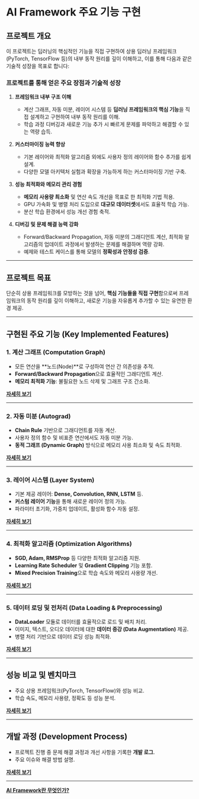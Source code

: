 
# **AI Framework 주요 기능 구현**

## **프로젝트 개요**

이 프로젝트는 딥러닝의 핵심적인 기능을 직접 구현하여 상용 딥러닝 프레임워크(PyTorch, TensorFlow 등)의 내부 동작 원리를 깊이 이해하고, 이를 통해 다음과 같은 기술적 성장을 목표로 합니다:

### **프로젝트를 통해 얻은 주요 장점과 기술적 성장**

1. **프레임워크 내부 구조 이해**
   - 계산 그래프, 자동 미분, 레이어 시스템 등 **딥러닝 프레임워크의 핵심 기능**을 직접 설계하고 구현하여 내부 동작 원리를 이해.
   - 학습 과정 디버깅과 새로운 기능 추가 시 빠르게 문제를 파악하고 해결할 수 있는 역량 습득.

2. **커스터마이징 능력 향상**
   - 기본 레이어와 최적화 알고리즘 외에도 사용자 정의 레이어와 함수 추가를 쉽게 설계.
   - 다양한 모델 아키텍처 실험과 확장을 가능하게 하는 커스터마이징 기반 구축.

3. **성능 최적화와 메모리 관리 경험**
   - **메모리 사용량 최소화** 및 연산 속도 개선을 목표로 한 최적화 기법 적용.
   - GPU 가속화 및 병렬 처리 도입으로 **대규모 데이터셋**에서도 효율적 학습 가능.
   - 분산 학습 환경에서 성능 개선 경험 축적.

4. **디버깅 및 문제 해결 능력 강화**
   - Forward/Backward Propagation, 자동 미분의 그래디언트 계산, 최적화 알고리즘의 업데이트 과정에서 발생하는 문제를 해결하며 역량 강화.
   - 예제와 테스트 케이스를 통해 모델의 **정확성과 안정성 검증**.

---

## **프로젝트 목표**

단순히 상용 프레임워크를 모방하는 것을 넘어, **핵심 기능들을 직접 구현**함으로써 프레임워크의 동작 원리를 깊이 이해하고, 새로운 기능을 자유롭게 추가할 수 있는 유연한 환경 제공.

---

## **구현된 주요 기능 (Key Implemented Features)**

### 1. **계산 그래프 (Computation Graph)**
- 모든 연산을 **노드(Node)**로 구성하여 연산 간 의존성을 추적.
- **Forward/Backward Propagation**으로 효율적인 그래디언트 계산.
- **메모리 최적화 기능**: 불필요한 노드 삭제 및 그래프 구조 간소화.

[**자세히 보기**](#)

---

### 2. **자동 미분 (Autograd)**
- **Chain Rule** 기반으로 그래디언트를 자동 계산.
- 사용자 정의 함수 및 비표준 연산에서도 자동 미분 가능.
- **동적 그래프 (Dynamic Graph)** 방식으로 메모리 사용 최소화 및 속도 최적화.

[**자세히 보기**](#)

---

### 3. **레이어 시스템 (Layer System)**
- 기본 제공 레이어: **Dense, Convolution, RNN, LSTM** 등.
- **커스텀 레이어 기능**을 통해 새로운 레이어 정의 가능.
- 파라미터 초기화, 가중치 업데이트, 활성화 함수 자동 설정.

[**자세히 보기**](#)

---

### 4. **최적화 알고리즘 (Optimization Algorithms)**
- **SGD, Adam, RMSProp** 등 다양한 최적화 알고리즘 지원.
- **Learning Rate Scheduler** 및 **Gradient Clipping** 기능 포함.
- **Mixed Precision Training**으로 학습 속도와 메모리 사용량 개선.

[**자세히 보기**](#)

---

### 5. **데이터 로딩 및 전처리 (Data Loading & Preprocessing)**
- **DataLoader** 모듈로 데이터를 효율적으로 로드 및 배치 처리.
- 이미지, 텍스트, 오디오 데이터에 대한 **데이터 증강 (Data Augmentation)** 제공.
- 병렬 처리 기반으로 데이터 로딩 성능 최적화.

[**자세히 보기**](#)

---

## **성능 비교 및 벤치마크**
- 주요 상용 프레임워크(PyTorch, TensorFlow)와 성능 비교.
- 학습 속도, 메모리 사용량, 정확도 등 성능 분석.

[**자세히 보기**](#)

---

## **개발 과정 (Development Process)**
- 프로젝트 진행 중 문제 해결 과정과 개선 사항을 기록한 **개발 로그**.
- 주요 이슈와 해결 방법 설명.

[**자세히 보기**](#)

---

**[AI Framework란 무엇인가?](https://www.notion.so/AI-Framework-138e8eae962980efac4deccf28b0ff3a?pvs=21)**
